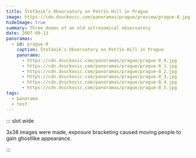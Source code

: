 ```yaml
---
title: Štefánik’s Observatory on Petřín Hill in Prague
image: https://cdn.dvuckovic.com/panoramas/prague/preview/prague-8.jpg
hideImage: true
summary: Three domes of an old astronomical observatory
date: 2007-09-13
panoramas:
  - id: prague-8
    caption: Štefánik’s Observatory on Petřín Hill in Prague
    panorama:
      - https://cdn.dvuckovic.com/panoramas/prague/prague-8_0.jpg
      - https://cdn.dvuckovic.com/panoramas/prague/prague-8_1.jpg
      - https://cdn.dvuckovic.com/panoramas/prague/prague-8_2.jpg
      - https://cdn.dvuckovic.com/panoramas/prague/prague-8_3.jpg
      - https://cdn.dvuckovic.com/panoramas/prague/prague-8_4.jpg
      - https://cdn.dvuckovic.com/panoramas/prague/prague-8_5.jpg
tags:
  - panorama
  - test
---
```


::: slot wide

<PhotoSphere id="prague-8" />

3x38 images were made, exposure bracketing caused moving people to gain ghostlike appearance.

:::